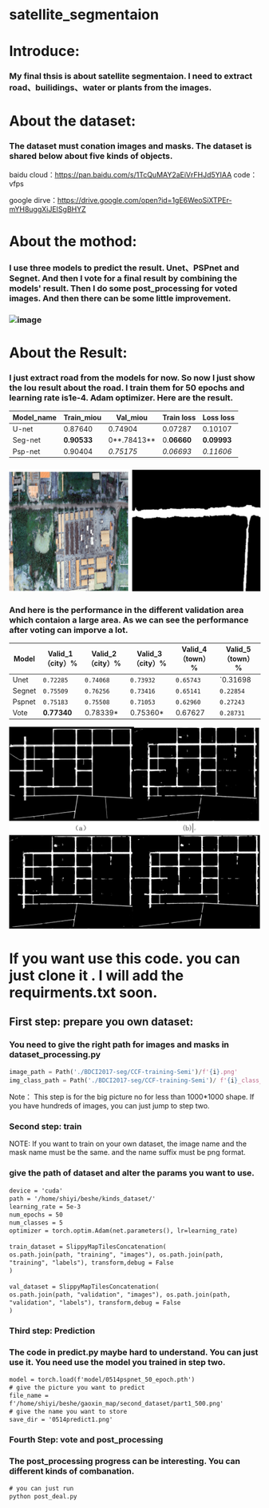 # satellite_segmentaion



#  Introduce: 

### My final thsis is about satellite segmentaion.  I need to extract road、builidings、water or plants from the images. 

#  About the dataset:

### The dataset must conation images and masks. The dataset is shared below about five kinds of objects. 

baidu cloud：https://pan.baidu.com/s/1TcQuMAY2aEiVrFHJd5YIAA 
code：vfps

google dirve：https://drive.google.com/open?id=1gE6WeoSiXTPEr-mYH8uggXiJEISgBHYZ 

#  About the mothod:

### 	I use three models to predict the result. Unet、PSPnet and Segnet. And then I vote for a final result by combining the models' result. Then I do some post_processing for voted images. And then there can be some little improvement.



### 	![image](https://github.com/wuchangsheng951/satellite_segmentaion/tree/master/images/1.png)





#  About the Result:

### 	I just extract road from the models for now. So now I just show the Iou result about the road. I train them for 50 epochs and learning rate is1e-4. Adam optimizer. Here are the result.

| Model_name | Train_miou  | Val_miou    | Train loss  | Loss loss   |
| ---------- | ----------- | ----------- | ----------- | ----------- |
| U-net      | 0.87640     | 0.74904     | 0.07287     | 0.10107     |
| Seg-net    | **0.90533** | 0**.78413** | 0.**06660** | **0.09993** |
| Psp-net    | 0.90404     | *0.75175*   | *0.06693*   | *0.11606*   |

### ![image](images/2.png)



###  	And here is the performance in the different validation area which contaion a large area. As we can see the performance after voting can imporve a lot.

| Model  | Valid_1   （city）% | Valid_2   （city）% | Valid_3   （city）% | Valid_4   （town）% | Valid_5   （town）% |
| ------ | ------------------- | ------------------- | ------------------- | ------------------- | ------------------- |
| Unet   | `0.72285`           | `0.74068`           | `0.73932`           | `0.65743`           | `0.31698            |
| Segnet | `0.75509`           | `0.76256`           | `0.73416`           | `0.65141`           | `0.22854`           |
| Pspnet | `0.75183`           | `0.75508`           | `0.71053`           | `0.62960`           | `0.27243`           |
| Vote   | **0.77340**         | 0.78339*            | 0.75360*            | 0.67627             | `0.28731`           |

![image](images/3.png)



#  	If you want use this code. you can just clone it . I will add the requirments.txt soon.

### 





##  First step:  prepare you own dataset:

###  	You need to give the right path for images and  masks in dataset_processing.py

```python
image_path = Path('./BDCI2017-seg/CCF-training-Semi')/f'{i}.png'
img_class_path = Path('./BDCI2017-seg/CCF-training-Semi')/ f'{i}_class_vis.png'
```

Note： This step is for the big picture no for less than 1000*1000 shape. If you have hundreds of images, you can just jump to step two.

### Second step: train

NOTE: If you want to train on your own dataset, the image name and the mask name must be the same. and the name suffix must be png format.



 ###  	give the path of dataset and alter the params you want to use.

```
device = 'cuda'
path = '/home/shiyi/beshe/kinds_dataset/'
learning_rate = 5e-3
num_epochs = 50
num_classes = 5
optimizer = torch.optim.Adam(net.parameters(), lr=learning_rate)

train_dataset = SlippyMapTilesConcatenation(
os.path.join(path, "training", "images"), os.path.join(path, "training", "labels"), transform,debug = False
)

val_dataset = SlippyMapTilesConcatenation(
os.path.join(path, "validation", "images"), os.path.join(path, "validation", "labels"), transform,debug = False
)

```

###  Third step:  Prediction

###  	The code in predict.py maybe hard to understand.  You can just use it. You need use the model you trained in step two.

```
model = torch.load(f'model/0514pspnet_50_epoch.pth')
# give the picture you want to predict
file_name = f'/home/shiyi/beshe/gaoxin_map/second_dataset/part1_500.png'
# give the name you want to store
save_dir = '0514predict1.png' 
```

###  Fourth Step: vote and post_processing

###  	The post_processing progress can be interesting. You can different kinds of combanation.

```
# you can just run 
python post_deal.py
```

​	




